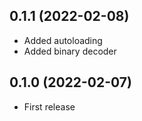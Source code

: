 ## 0.1.1 (2022-02-08)

- Added autoloading
- Added binary decoder

## 0.1.0 (2022-02-07)

- First release
